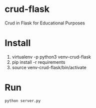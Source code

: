 # crud-flask
Crud in Flask for Educational Purposes

# Install
  1. virtualenv -p python3 venv-crud-flask
  2. pip install -r requirements
  3. source venv-crud-flask/bin/activate

# Run
```python
python server.py
```
